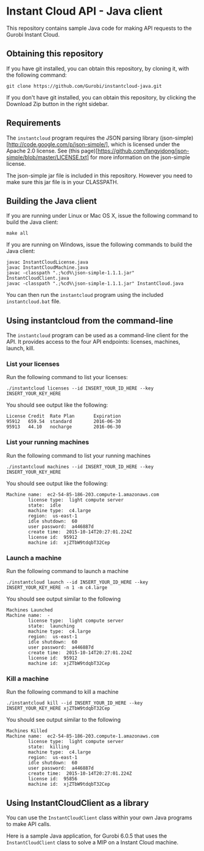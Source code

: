 # Instant Cloud API - Java client

This repository contains sample Java code for making API requests to the Gurobi Instant Cloud.

## Obtaining this repository

If you have git installed, you can obtain this repository, by cloning it, with the following command:

```
git clone https://github.com/Gurobi/instantcloud-java.git
```

If you don't have git installed, you can obtain this repository, by
clicking the Download Zip button in the right sidebar.

## Requirements

The `instantcloud` program requires the JSON parsing library (json-simple)[http://code.google.com/p/json-simple/],
which is licensed under the Apache 2.0 license. See (this page)[https://github.com/fangyidong/json-simple/blob/master/LICENSE.txt] for more information on the json-simple license.

The json-simple jar file is included in this repository. However you need to make sure this jar file is
in your CLASSPATH.

## Building the Java client

If you are running under Linux or Mac OS X, issue the following command to build the Java client:
```
make all
```

If you are running on Windows, issue the following commands to build the Java client:
```
javac InstantCloudLicense.java
javac InstantCloudMachine.java
javac -classpath ".;%cd%\json-simple-1.1.1.jar" InstantCloudClient.java
javac -classpath ".;%cd%\json-simple-1.1.1.jar" InstantCloud.java

```

You can then run the `instantcloud` program using the included `instantcloud.bat` file.


## Using instantcloud from the command-line

The `instantcloud` program can be used as a command-line client for the API. It provides
access to the four API endpoints: licenses, machines, launch, kill.

### List your licenses

Run the following command to list your licenses:

```
./instantcloud licenses --id INSERT_YOUR_ID_HERE --key INSERT_YOUR_KEY_HERE
```

You should see output like the following:
```
License Credit  Rate Plan       Expiration
95912   659.54  standard        2016-06-30
95913   44.10   nocharge        2016-06-30
```

### List your running machines

Run the following command to list your running machines

```
./instantcloud machines --id INSERT_YOUR_ID_HERE --key INSERT_YOUR_KEY_HERE
```

You should see output like the following:

```
Machine name:  ec2-54-85-186-203.compute-1.amazonaws.com
        license type:  light compute server
        state:  idle
        machine type:  c4.large
        region:  us-east-1
        idle shutdown:  60
        user password:  a446887d
        create time:  2015-10-14T20:27:01.224Z
        license id:  95912
        machine id:  xjZTbW9tdqbT32Cep
```


### Launch a machine

Run the following command to launch a machine

```
./instantcloud launch --id INSERT_YOUR_ID_HERE --key INSERT_YOUR_KEY_HERE -n 1 -m c4.large
```

You should see output similar to the following
```
Machines Launched
Machine name:  -
        license type:  light compute server
        state:  launching
        machine type:  c4.large
        region:  us-east-1
        idle shutdown:  60
        user password:  a446887d
        create time:  2015-10-14T20:27:01.224Z
        license id:  95912
        machine id:  xjZTbW9tdqbT32Cep
```


### Kill a machine

Run the following command to kill a machine

```
./instantcloud kill --id INSERT_YOUR_ID_HERE --key INSERT_YOUR_KEY_HERE xjZTbW9tdqbT32Cep
```

You should see output similar to the following

```
Machines Killed
Machine name:  ec2-54-85-186-203.compute-1.amazonaws.com
        license type:  light compute server
        state:  killing
        machine type:  c4.large
        region:  us-east-1
        idle shutdown:  60
        user password:  a446887d
        create time:  2015-10-14T20:27:01.224Z
        license id:  95856
        machine id:  xjZTbW9tdqbT32Cep

```

## Using InstantCloudClient as a library

You can use the `InstantCloudClient` class within your own Java programs to make
API calls.

Here is a sample Java application, for Gurobi 6.0.5 that uses the `InstantCloudClient`
class to solve a MIP on a Instant Cloud machine.

```

```

